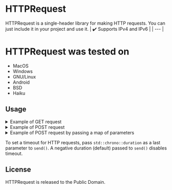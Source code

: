 # HTTPRequest

HTTPRequest is a single-header library for making HTTP requests. You can just include it in your project and use it.
| :heavy_check_mark: Supports IPv4 and IPv6 |
| --- |

# HTTPRequest was tested on
- MacOS
- Windows
- GNU/Linux
- Android
- BSD
- Haiku

## Usage
<details>
  <summary>Example of GET request</summary>

  ```cpp
  #include <iostream>

  #include "HTTPRequest.hpp"
  
  int main(void)
  {
      try
      {
          // create a request
          // you can pass http::InternetProtocol::V6 to Request to make an IPv6 request
          http::Request request{"http://test.com/test"};

          // send a get request
          const auto response = request.send("GET");

          // print the result
          std::cout << std::string{response.body.begin(), response.body.end()} << '\n';
      }
      catch (const std::exception& e)
      {
          std::cerr << "Request failed, error: " << e.what() << '\n';
      }
  }
  ```
</details>
<details>
  <summary>Example of POST request</summary>

  ```cpp
  #include <iostream>

  #include "HTTPRequest.hpp"
  
  int main(void)
  {
      try
      {
          // create a request
          http::Request request{"http://test.com/test"};

          // send a post request
          const auto response = request.send("POST", "foo=1&bar=baz", {
              "Content-Type: application/x-www-form-urlencoded"
          });

          // print the result
          std::cout << std::string{response.body.begin(), response.body.end()} << '\n';
      }
      catch (const std::exception& e)
      {
          std::cerr << "Request failed, error: " << e.what() << '\n';
      }
  }
  ```
</details>
<details>
    <summary>Example of POST request by passing a map of parameters</summary>

  ```cpp
  #include <iostream>
  #include <map>

  #include "HTTPRequest.hpp"
  
  int main(void)
  {
      try
      {
          // pass parameters as a map
          std::map<std::string, std::string> parameters = {{"foo", "1"}, {"bar", "baz"}};

          // create a request
          http::Request request("http://test.com/test");

          // send a post request
          const auto response = request.send("POST", parameters, {
              "Content-Type: application/x-www-form-urlencoded"
          });

          // print the result
          std::cout << std::string{response.body.begin(), response.body.end()} << '\n';
      }
      catch (const std::exception& e)
      {
          std::cerr << "Request failed, error: " << e.what() << '\n';
      }
  }  
  ```
</details>

To set a timeout for HTTP requests, pass `std::chrono::duration` as a last parameter to `send()`. A negative duration (default) passed to `send()` disables timeout.

## License

HTTPRequest is released to the Public Domain.
